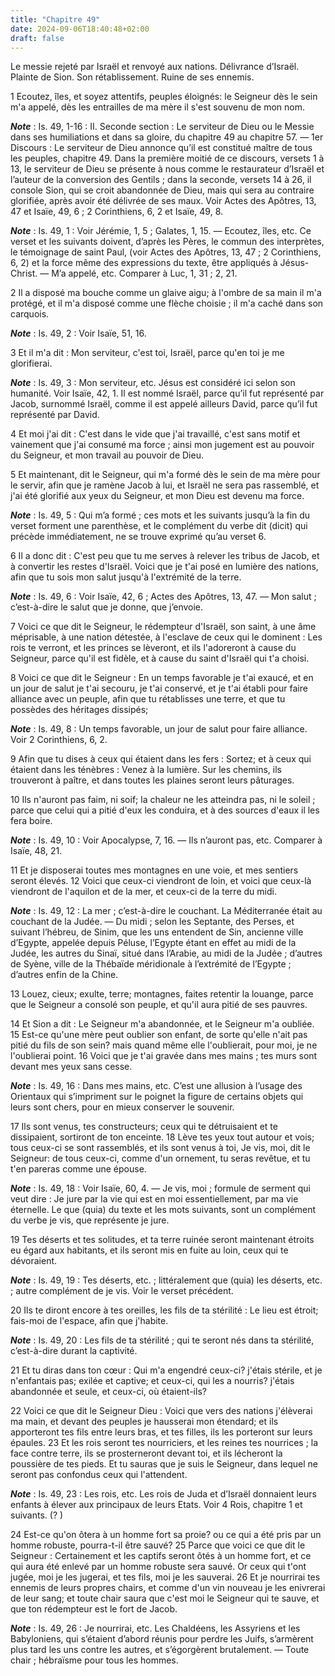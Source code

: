 ```yaml
---
title: "Chapitre 49"
date: 2024-09-06T18:40:48+02:00
draft: false
---
```



Le messie rejeté par Israël et renvoyé aux nations.
Délivrance d’Israël.
Plainte de Sion.
Son rétablissement.
Ruine de ses ennemis.


1 Ecoutez, îles, et soyez attentifs, peuples éloignés: le Seigneur dès le sein m'a appelé, dès les entrailles de ma mère il s'est souvenu de mon nom.

***Note*** :  Is. 49, 1-16 : II. Seconde section : Le serviteur de Dieu ou le Messie dans ses humiliations et dans sa gloire, du chapitre 49 au chapitre 57. ― 1er Discours : Le serviteur de Dieu annonce qu’il est constitué maître de tous les peuples, chapitre 49. Dans la première moitié de ce discours, versets 1 à 13, le serviteur de Dieu se présente à nous comme le restaurateur d’Israël et l’auteur de la conversion des Gentils ; dans la seconde, versets 14 à 26, il console Sion, qui se croit abandonnée de Dieu, mais qui sera au contraire glorifiée, après avoir été délivrée de ses maux. Voir Actes des Apôtres, 13, 47 et Isaïe, 49, 6 ; 2 Corinthiens, 6, 2 et Isaïe, 49, 8.

***Note*** :  Is. 49, 1 : Voir Jérémie, 1, 5 ; Galates, 1, 15. ― Ecoutez, îles, etc. Ce verset et les suivants doivent, d’après les Pères, le commun des interprètes, le témoignage de saint Paul, (voir Actes des Apôtres, 13, 47 ; 2 Corinthiens, 6, 2) et la force même des expressions du texte, être appliqués à Jésus-Christ. ― M’a appelé, etc. Comparer à Luc, 1, 31 ; 2, 21.


2 Il a disposé ma bouche comme un glaive aigu; à l'ombre de sa main il m'a protégé, et il m'a disposé comme une flèche choisie ; il m'a caché dans son carquois.

***Note*** :  Is. 49, 2 : Voir Isaïe, 51, 16.

3 Et il m'a dit : Mon serviteur, c'est toi, Israël, parce qu'en toi je me glorifierai.

***Note*** :  Is. 49, 3 : Mon serviteur, etc. Jésus est considéré ici selon son humanité. Voir Isaïe, 42, 1. Il est nommé Israël, parce qu’il fut représenté par Jacob, surnommé Israël, comme il est appelé ailleurs David, parce qu’il fut représenté par David.


4 Et moi j'ai dit : C'est dans le vide que j'ai travaillé, c'est sans motif et vainement que j'ai consumé ma force ; ainsi mon jugement est au pouvoir du Seigneur, et mon travail au pouvoir de Dieu.


5 Et maintenant, dit le Seigneur, qui m'a formé dès le sein de ma mère pour le servir, afin que je ramène Jacob à lui, et Israël ne sera pas rassemblé, et j'ai été glorifié aux yeux du Seigneur, et mon Dieu est devenu ma force.

***Note*** :  Is. 49, 5 : Qui m’a formé ; ces mots et les suivants jusqu’à la fin du verset forment une parenthèse, et le complément du verbe dit (dicit) qui précède immédiatement, ne se trouve exprimé qu’au verset 6.


6 Il a donc dit : C'est peu que tu me serves à relever les tribus de Jacob, et à convertir les restes d'Israël. Voici que je t'ai posé en lumière des nations, afin que tu sois mon salut jusqu'à l'extrémité de la terre.

***Note*** :  Is. 49, 6 : Voir Isaïe, 42, 6 ; Actes des Apôtres, 13, 47. ― Mon salut ; c’est-à-dire le salut que je donne, que j’envoie.


7 Voici ce que dit le Seigneur, le rédempteur d'Israël, son saint, à une âme méprisable, à une nation détestée, à l'esclave de ceux qui le dominent : Les rois te verront, et les princes se lèveront, et ils l'adoreront à cause du Seigneur, parce qu'il est fidèle, et à cause du saint d'Israël qui t'a choisi.


8 Voici ce que dit le Seigneur : En un temps favorable je t'ai exaucé, et en un jour de salut je t'ai secouru, je t'ai conservé, et je t'ai établi pour faire alliance avec un peuple, afin que tu rétablisses une terre, et que tu possèdes des héritages dissipés;

***Note*** :  Is. 49, 8 : Un temps favorable, un jour de salut pour faire alliance. Voir 2 Corinthiens, 6, 2.

9 Afin que tu dises à ceux qui étaient dans les fers : Sortez; et à ceux qui étaient dans les ténèbres : Venez à la lumière. Sur les chemins, ils trouveront à paître, et dans toutes les plaines seront leurs pâturages.


10 Ils n'auront pas faim, ni soif; la chaleur ne les atteindra pas, ni le soleil ; parce que celui qui a pitié d'eux les conduira, et à des sources d'eaux il les fera boire.

***Note*** :  Is. 49, 10 : Voir Apocalypse, 7, 16. ― Ils n’auront pas, etc. Comparer à Isaïe, 48, 21.


11 Et je disposerai toutes mes montagnes en une voie, et mes sentiers seront élevés. 12 Voici que ceux-ci viendront de loin, et voici que ceux-là viendront de l'aquilon et de la mer, et ceux-ci de la terre du midi.

***Note*** :  Is. 49, 12 : La mer ; c’est-à-dire le couchant. La Méditerranée était au couchant de la Judée. ― Du midi ; selon les Septante, des Perses, et suivant l’hébreu, de Sinim, que les uns entendent de Sin, ancienne ville d’Egypte, appelée depuis Péluse, l’Egypte étant en effet au midi de la Judée, les autres du Sinaï, situé dans l’Arabie, au midi de la Judée ; d’autres de Syène, ville de la Thébaïde méridionale à l’extrémité de l’Egypte ; d’autres enfin de la Chine.

13 Louez, cieux; exulte, terre; montagnes, faites retentir la louange, parce que le Seigneur a consolé son peuple, et qu'il aura pitié de ses pauvres.


14 Et Sion a dit : Le Seigneur m'a abandonnée, et le Seigneur m'a oubliée. 15 Est-ce qu'une mère peut oublier son enfant, de sorte qu'elle n'ait pas pitié du fils de son sein? mais quand même elle l'oublierait, pour moi, je ne l'oublierai point. 16 Voici que je t'ai gravée dans mes mains ; tes murs sont devant mes yeux sans cesse.

***Note*** :  Is. 49, 16 : Dans mes mains, etc. C’est une allusion à l’usage des Orientaux qui s’impriment sur le poignet la figure de certains objets qui leurs sont chers, pour en mieux conserver le souvenir.


17 Ils sont venus, tes constructeurs; ceux qui te détruisaient et te dissipaient, sortiront de ton enceinte. 18 Lève tes yeux tout autour et vois; tous ceux-ci se sont rassemblés, et ils sont venus à toi, Je vis, moi, dit le Seigneur: de tous ceux-ci, comme d'un ornement, tu seras revêtue, et tu t'en pareras comme une épouse.

***Note*** :  Is. 49, 18 : Voir Isaïe, 60, 4. ― Je vis, moi ; formule de serment qui veut dire : Je jure par la vie qui est en moi essentiellement, par ma vie éternelle. Le que (quia) du texte et les mots suivants, sont un complément du verbe je vis, que représente je jure.


19 Tes déserts et tes solitudes, et ta terre ruinée seront maintenant étroits eu égard aux habitants, et ils seront mis en fuite au loin, ceux qui te dévoraient.

***Note*** :  Is. 49, 19 : Tes déserts, etc. ; littéralement que (quia) les déserts, etc. ; autre complément de je vis. Voir le verset précédent.


20 Ils te diront encore à tes oreilles, les fils de ta stérilité : Le lieu est étroit; fais-moi de l'espace, afin que j'habite.

***Note*** :  Is. 49, 20 : Les fils de ta stérilité ; qui te seront nés dans ta stérilité, c’est-à-dire durant la captivité.

21 Et tu diras dans ton cœur : Qui m'a engendré ceux-ci? j'étais stérile, et je n'enfantais pas; exilée et captive; et ceux-ci, qui les a nourris? j'étais abandonnée et seule, et ceux-ci, où étaient-ils?


22 Voici ce que dit le Seigneur Dieu : Voici que vers des nations j'élèverai ma main, et devant des peuples je hausserai mon étendard; et ils apporteront tes fils entre leurs bras, et tes filles, ils les porteront sur leurs épaules. 23 Et les rois seront tes nourriciers, et les reines tes nourrices ; la face contre terre, ils se prosterneront devant toi, et ils lécheront la poussière de tes pieds. Et tu sauras que je suis le Seigneur, dans lequel ne seront pas confondus ceux qui l'attendent.

***Note*** :  Is. 49, 23 : Les rois, etc. Les rois de Juda et d’Israël donnaient leurs enfants à élever aux principaux de leurs Etats. Voir 4 Rois, chapitre 1 et suivants. (? )


24 Est-ce qu'on ôtera à un homme fort sa proie? ou ce qui a été pris par un homme robuste, pourra-t-il être sauvé? 25 Parce que voici ce que dit le Seigneur : Certainement et les captifs seront ôtés à un homme fort, et ce qui aura été enlevé par un homme robuste sera sauvé. Or ceux qui t'ont jugée, moi je les jugerai, et tes fils, moi je les sauverai. 26 Et je nourrirai tes ennemis de leurs propres chairs, et comme d'un vin nouveau je les enivrerai de leur sang; et toute chair saura que c'est moi le Seigneur qui te sauve, et que ton rédempteur est le fort de Jacob.

***Note*** :  Is. 49, 26 : Je nourrirai, etc. Les Chaldéens, les Assyriens et les Babyloniens, qui s’étaient d’abord réunis pour perdre les Juifs, s’armèrent plus tard les uns contre les autres, et s’égorgèrent brutalement. ― Toute chair ; hébraïsme pour tous les hommes.

